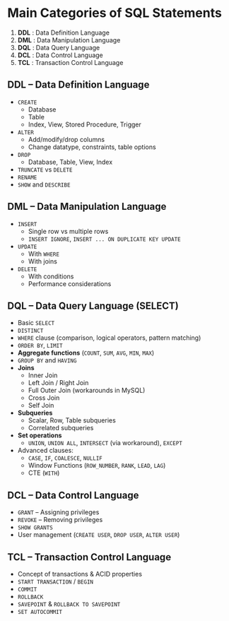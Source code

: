 # Main Categories of SQL Statements
1. **DDL** : Data Definition Language
2. **DML** : Data Manipulation Language
3. **DQL** : Data Query Language
4. **DCL** : Data Control Language
5. **TCL** : Transaction Control Language



## DDL – Data Definition Language
* `CREATE`
  * Database
  * Table
  * Index, View, Stored Procedure, Trigger
* `ALTER`
  * Add/modify/drop columns
  * Change datatype, constraints, table options
* `DROP`
  * Database, Table, View, Index
* `TRUNCATE` vs `DELETE`
* `RENAME`
* `SHOW` and `DESCRIBE`


## DML – Data Manipulation Language
* `INSERT`
  * Single row vs multiple rows
  * `INSERT IGNORE`, `INSERT ... ON DUPLICATE KEY UPDATE`
* `UPDATE`
  * With `WHERE`
  * With joins
* `DELETE`
  * With conditions
  * Performance considerations



## DQL – Data Query Language (SELECT)
* Basic `SELECT`
* `DISTINCT`
* `WHERE` clause (comparison, logical operators, pattern matching)
* `ORDER BY`, `LIMIT`
* **Aggregate functions** (`COUNT`, `SUM`, `AVG`, `MIN`, `MAX`)
* `GROUP BY` and `HAVING`
* **Joins**
  * Inner Join
  * Left Join / Right Join
  * Full Outer Join (workarounds in MySQL)
  * Cross Join
  * Self Join
* **Subqueries**
  * Scalar, Row, Table subqueries
  * Correlated subqueries
* **Set operations**
  * `UNION`, `UNION ALL`, `INTERSECT` (via workaround), `EXCEPT`
* Advanced clauses:
  * `CASE`, `IF`, `COALESCE`, `NULLIF`
  * Window Functions (`ROW_NUMBER`, `RANK`, `LEAD`, `LAG`)
  * CTE (`WITH`)


## DCL – Data Control Language
* `GRANT` – Assigning privileges
* `REVOKE` – Removing privileges
* `SHOW GRANTS`
* User management (`CREATE USER`, `DROP USER`, `ALTER USER`)



## TCL – Transaction Control Language
* Concept of transactions & ACID properties
* `START TRANSACTION` / `BEGIN`
* `COMMIT`
* `ROLLBACK`
* `SAVEPOINT` & `ROLLBACK TO SAVEPOINT`
* `SET AUTOCOMMIT`